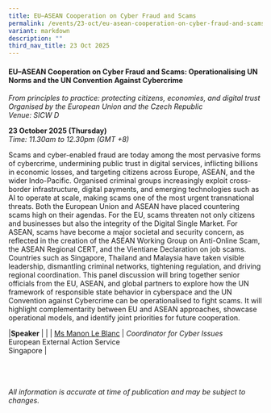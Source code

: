 ```yaml
---
title: EU–ASEAN Cooperation on Cyber Fraud and Scams
permalink: /events/23-oct/eu-asean-cooperation-on-cyber-fraud-and-scams/
variant: markdown
description: ""
third_nav_title: 23 Oct 2025
---
```

#### **EU–ASEAN Cooperation on Cyber Fraud and Scams: Operationalising UN Norms and the UN Convention Against Cybercrime**
*From principles to practice: protecting citizens, economies, and digital trust
<br> Organised by the European Union and the Czech Republic*
<br>*Venue: SICW D*

**23 October 2025 (Thursday)**  
*Time: 11.30am to 12.30pm (GMT +8)*

Scams and cyber-enabled fraud are today among the most pervasive forms of cybercrime, undermining public trust in digital services, inflicting billions in economic losses, and targeting citizens across Europe, ASEAN, and the wider Indo-Pacific. Organised criminal groups increasingly exploit cross-border infrastructure, digital payments, and emerging technologies such as AI to operate at scale, making scams one of the most urgent transnational threats. Both the European Union and ASEAN have placed countering scams high on their agendas. For the EU, scams threaten not only citizens and businesses but also the integrity of the Digital Single Market. For ASEAN, scams have become a major societal and security concern, as reflected in the creation of the ASEAN Working Group on Anti-Online Scam, the ASEAN Regional CERT, and the Vientiane Declaration on job scams. Countries such as Singapore, Thailand and Malaysia have taken visible leadership, dismantling criminal networks, tightening regulation, and driving regional coordination. This panel discussion will bring together senior officials from the EU, ASEAN, and global partners to explore how the UN framework of responsible state behavior in cyberspace and the UN Convention against Cybercrime can be operationalised to fight scams. It will highlight complementarity between EU and ASEAN approaches, showcase operational models, and identify joint priorities for future cooperation.

|**Speaker**          |                                                              |
| [Ms Manon Le Blanc](/speakers/ms-manon-le-blanc/)  | *Coordinator for Cyber Issues* <br>European External Action Service<br>Singapore      |

<br><br><br>
*All information is accurate at time of publication and may be subject to changes.*
